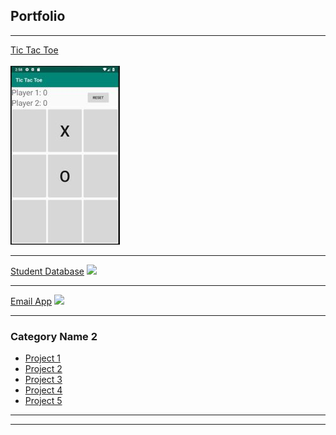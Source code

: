 ## Portfolio

---

[Tic Tac Toe](/sample_page)
<br>
<br>
<img src="images/tictactoe (2).jpg?raw=true"/>

---
[Student Database](/pdf/sample_presentation.pdf)
<img src="images/dummy_thumbnail.jpg?raw=true"/>

---
[Email App](http://example.com/)
<img src="images/dummy_thumbnail.jpg?raw=true"/>

---

### Category Name 2

- [Project 1](http://example.com/)
- [Project 2](http://example.com/)
- [Project 3](http://example.com/)
- [Project 4](http://example.com/)
- [Project 5](http://example.com/)

---




---

